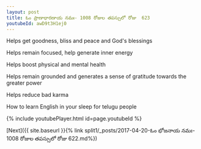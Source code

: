 ```yaml
---
layout: post
title: ఓం ప్రాణాధారణాయ నమః- 1008 రోజుల తపస్సులో రోజు  623
youtubeId: awD9t3H1ej0
---
```

 
 
Helps get goodness, bliss and peace and God's blessings
 
Helps remain focused, help generate inner energy 
 
Helps boost physical and mental health 
 
Helps remain grounded and generates a sense of gratitude towards the greater power 
 
Helps reduce bad karma
 
How to learn English in your sleep for telugu people
 
 
 
 


{% include youtubePlayer.html id=page.youtubeId %}
 
[Next]({{ site.baseurl }}{% link split1/_posts/2017-04-20-ఓం భోజనాయ నమః- 1008 రోజుల తపస్సులో రోజు  622.md%})
 
